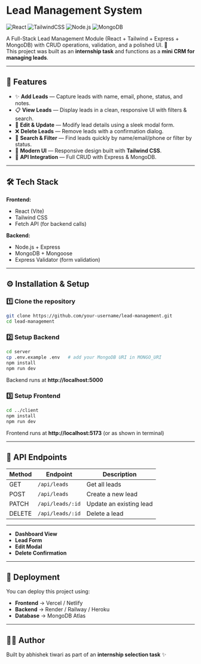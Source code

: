 # Lead Management System

![React](https://img.shields.io/badge/Frontend-React-blue?logo=react)
![TailwindCSS](https://img.shields.io/badge/Styling-TailwindCSS-38B2AC?logo=tailwind-css)
![Node.js](https://img.shields.io/badge/Backend-Node.js-green?logo=node.js)
![MongoDB](https://img.shields.io/badge/Database-MongoDB-4EA94B?logo=mongodb)

A Full-Stack Lead Management Module (React + Tailwind + Express + MongoDB) with CRUD operations, validation, and a polished UI. 🚀  
This project was built as an **internship task** and functions as a **mini CRM for managing leads**.

---

## 📌 Features

- ✨ **Add Leads** — Capture leads with name, email, phone, status, and notes.  
- 📋 **View Leads** — Display leads in a clean, responsive UI with filters & search.  
- 📝 **Edit & Update** — Modify lead details using a sleek modal form.  
- ❌ **Delete Leads** — Remove leads with a confirmation dialog.  
- 🔎 **Search & Filter** — Find leads quickly by name/email/phone or filter by status.  
- 🎨 **Modern UI** — Responsive design built with **Tailwind CSS**.  
- 🔗 **API Integration** — Full CRUD with Express & MongoDB.  

---

## 🛠️ Tech Stack

**Frontend:**
- React (Vite)
- Tailwind CSS
- Fetch API (for backend calls)

**Backend:**
- Node.js + Express
- MongoDB + Mongoose
- Express Validator (form validation)

---

## ⚙️ Installation & Setup

### 1️⃣ Clone the repository
```bash
git clone https://github.com/your-username/lead-management.git
cd lead-management
```

### 2️⃣ Setup Backend
```bash
cd server
cp .env.example .env   # add your MongoDB URI in MONGO_URI
npm install
npm run dev
```
Backend runs at **http://localhost:5000**

### 3️⃣ Setup Frontend
```bash
cd ../client
npm install
npm run dev
```
Frontend runs at **http://localhost:5173** (or as shown in terminal)

---

## 📡 API Endpoints

| Method | Endpoint         | Description             |
|--------|------------------|-------------------------|
| GET    | `/api/leads`     | Get all leads           |
| POST   | `/api/leads`     | Create a new lead       |
| PATCH  | `/api/leads/:id` | Update an existing lead |
| DELETE | `/api/leads/:id` | Delete a lead           |

---

- **Dashboard View**
- **Lead Form**
- **Edit Modal**
- **Delete Confirmation**

---

## 🚀 Deployment

You can deploy this project using:
- **Frontend** → Vercel / Netlify  
- **Backend** → Render / Railway / Heroku  
- **Database** → MongoDB Atlas  

---

## 👨‍💻 Author

Built by abhishek tiwari as part of an **internship selection task** ✨
